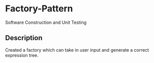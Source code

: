 # Factory-Pattern

Software Construction and Unit Testing

## Description

Created a factory which can take in user input and generate a correct expression tree. 
